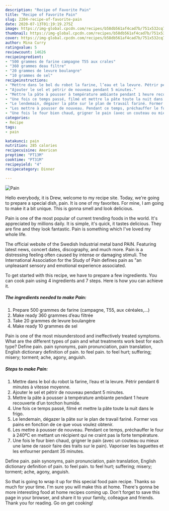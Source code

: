 ```yaml
---
description: "Recipe of Favorite Pain"
title: "Recipe of Favorite Pain"
slug: 2204-recipe-of-favorite-pain
date: 2020-07-13T01:19:19.275Z
image: https://img-global.cpcdn.com/recipes/b58db561af4cad7b/751x532cq70/pain-photo-principale-de-la-recette.jpg
thumbnail: https://img-global.cpcdn.com/recipes/b58db561af4cad7b/751x532cq70/pain-photo-principale-de-la-recette.jpg
cover: https://img-global.cpcdn.com/recipes/b58db561af4cad7b/751x532cq70/pain-photo-principale-de-la-recette.jpg
author: Mina Curry
ratingvalue: 5
reviewcount: 14626
recipeingredient:
- "500 grammes de farine campagne T55 aux crales"
- "360 grammes deau filtre"
- "20 grammes de levure boulangre"
- "10 grammes de sel"
recipeinstructions:
- "Mettre dans le bol du robot la farine, l’eau et la levure. Pétrir pendant 6 minutes à vitesse moyenne."
- "Ajouter le sel et pétrir de nouveau pendant 5 minutes."
- "Mettre la pâte à pousser à température ambiante pendant 1 heure recouverte d’un torchon humide."
- "Une fois ce temps passé, filmé et mettre la pâte toute la nuit dans le frigo."
- "Le lendemain, dégazer la pâte sur le plan de travail fariné. Former vos pains en fonction de ce que vous voulez obtenir."
- "Les mettre à pousser de nouveau. Pendant ce temps, préchauffer le four à 240ºC en mettant un récipient qui ne craint pas la forte température."
- "Une fois le four bien chaud, grigner le pain (avec un couteau ou mieux une lame de rasoir faire des traits sur le pain). Vaporiser les baguettes et les enfourner pendant 35 minutes."
categories:
- Recipe
tags:
- pain

katakunci: pain 
nutrition: 285 calories
recipecuisine: American
preptime: "PT13M"
cooktime: "PT31M"
recipeyield: "4"
recipecategory: Dinner

---
```



![Pain](https://img-global.cpcdn.com/recipes/b58db561af4cad7b/751x532cq70/pain-photo-principale-de-la-recette.jpg)

Hello everybody, it is Drew, welcome to my recipe site. Today, we're going to prepare a special dish, pain. It is one of my favorites. For mine, I am going to make it a bit unique. This is gonna smell and look delicious.

Pain is one of the most popular of current trending foods in the world. It's appreciated by millions daily. It is simple, it's quick, it tastes delicious. They are fine and they look fantastic. Pain is something which I've loved my whole life.

The official website of the Swedish Industrial metal band PAIN. Featuring latest news, concert dates, discography, and much more. Pain is a distressing feeling often caused by intense or damaging stimuli. The International Association for the Study of Pain defines pain as &#34;an unpleasant sensory and emotional experience associated.


To get started with this recipe, we have to prepare a few ingredients. You can cook pain using 4 ingredients and 7 steps. Here is how you can achieve it.

<!--inarticleads1-->

##### The ingredients needed to make Pain:

1. Prepare 500 grammes de farine (campagne, T55, aux céréales,...)
1. Make ready 360 grammes d’eau filtrée
1. Take 20 grammes de levure boulangère
1. Make ready 10 grammes de sel


Pain is one of the most misunderstood and ineffectively treated symptoms. What are the different types of pain and what treatments work best for each type? Define pain. pain synonyms, pain pronunciation, pain translation, English dictionary definition of pain. to feel pain. to feel hurt; suffering; misery; torment; ache, agony, anguish. 

<!--inarticleads2-->

##### Steps to make Pain:

1. Mettre dans le bol du robot la farine, l’eau et la levure. Pétrir pendant 6 minutes à vitesse moyenne.
1. Ajouter le sel et pétrir de nouveau pendant 5 minutes.
1. Mettre la pâte à pousser à température ambiante pendant 1 heure recouverte d’un torchon humide.
1. Une fois ce temps passé, filmé et mettre la pâte toute la nuit dans le frigo.
1. Le lendemain, dégazer la pâte sur le plan de travail fariné. Former vos pains en fonction de ce que vous voulez obtenir.
1. Les mettre à pousser de nouveau. Pendant ce temps, préchauffer le four à 240ºC en mettant un récipient qui ne craint pas la forte température.
1. Une fois le four bien chaud, grigner le pain (avec un couteau ou mieux une lame de rasoir faire des traits sur le pain). Vaporiser les baguettes et les enfourner pendant 35 minutes.


Define pain. pain synonyms, pain pronunciation, pain translation, English dictionary definition of pain. to feel pain. to feel hurt; suffering; misery; torment; ache, agony, anguish. 

So that is going to wrap it up for this special food pain recipe. Thanks so much for your time. I'm sure you will make this at home. There's gonna be more interesting food at home recipes coming up. Don't forget to save this page in your browser, and share it to your family, colleague and friends. Thank you for reading. Go on get cooking!
